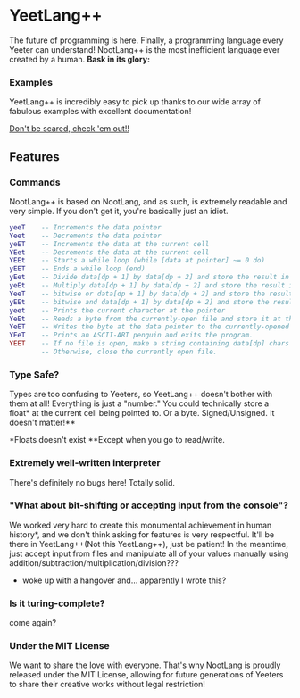 # YeetLang++
The future of programming is here. Finally, a programming language every Yeeter can understand!
NootLang++ is the most inefficient language ever created by a human. **Bask in its glory:**

### Examples
YeetLang++ is incredibly easy to pick up thanks to our wide array of fabulous examples with excellent documentation!

[Don't be scared, check 'em out!!](examples)

## Features

### Commands
NootLang++ is based on NootLang, and as such, is extremely readable and very simple. If you don't get it, you're basically just an idiot.

```lua
yeeT	-- Increments the data pointer
Yeet	-- Decrements the data pointer
yeET	-- Increments the data at the current cell
YEet	-- Decrements the data at the current cell
YEEt	-- Starts a while loop (while [data at pointer] ~= 0 do)
yEET	-- Ends a while loop (end)
yEet	-- Divide data[dp + 1] by data[dp + 2] and store the result in data[dp]
yeEt	-- Multiply data[dp + 1] by data[dp + 2] and store the result in data[dp]
YeeT	-- bitwise or data[dp + 1] by data[dp + 2] and store the result in data[dp]
yEEt	-- bitwise and data[dp + 1] by data[dp + 2] and store the result in data[dp]
yeet	-- Prints the current character at the pointer
YeEt	-- Reads a byte from the currently-open file and store it at the data pointer.
YeET	-- Writes the byte at the data pointer to the currently-opened file.
YEeT	-- Prints an ASCII-ART penguin and exits the program.
YEET	-- If no file is open, make a string containing data[dp] chars starting from data[dp + 1] and open the file at that path. (The data pointer ends up at the end of the string)
		-- Otherwise, close the currently open file.
```

### Type Safe?
Types are too confusing to Yeeters, so YeetLang++ doesn't bother with them at all!
Everything is just a "number." You could technically store a float* at the current cell being pointed to. Or a byte. Signed/Unsigned. It doesn't matter!**

*Floats doesn't exist
**Except when you go to read/write.

### Extremely well-written interpreter
There's definitely no bugs here! Totally solid.

### "What about bit-shifting or accepting input from the console"?
We worked very hard to create this monumental achievement in human history*, and we don't think asking for features is very respectful. It'll be there in YeetLang++(Not this YeetLang++), just be patient!
In the meantime, just accept input from files and manipulate all of your values manually using addition/subtraction/multiplication/division???

* woke up with a hangover and... apparently I wrote this?

### Is it turing-complete?
come again?

### Under the MIT License
We want to share the love with everyone. That's why NootLang is proudly released under the MIT License, allowing for future generations of Yeeters to share their creative works without legal restriction!
